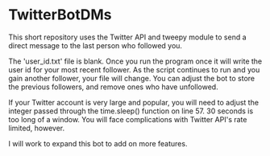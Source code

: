 # TwitterBotDMs
This short repository uses the Twitter API and tweepy module to send a direct message to the last person who followed you. 

The 'user_id.txt' file is blank. Once you run the program once it will write the user id for your most recent follower. As the script continues to run and you gain another follower, your file will change. You can adjust the bot to store the previous followers, and remove ones who have unfollowed.

If your Twitter account is very large and popular, you will need to adjust the integer passed through the time.sleep() function on line 57. 30 seconds is too long of a window. You will face complications with Twitter API's rate limited, however.

I will work to expand this bot to add on more features.
